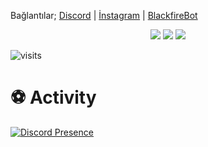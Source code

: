 <!-- <h2>loading...<img src="https://media.giphy.com/media/Q7LHmoFwVP6Yc1swZs/giphy.gif" height="20px"></h2> 
<img width="50%" align="right" src="https://github-readme-stats.vercel.app/api?username=xsoulfire&show_icons=true&hide_title=true&theme=merko">
-->

Bağlantılar;
[Discord](https://https://discord.com/users/385427979066540035) | [İnstagram](https://www.instagram.com/ahmeetrd) | [BlackfireBot](https://www.blackfirebot.net)

<p align="center">
    <img src="https://github-readme-stats.vercel.app/api?username=xsoulfire&show_icons=true&hide_title=true&theme=radical&text_color=FF9DD9&count_private=true&include_all_commits=true" />
    <img src="https://github-readme-stats.vercel.app/api/top-langs/?username=xsoulfire&layout=compact&text_color=FF9DD9&title_color=FF9DD9&bg_color=141321&count_private=true&include_all_commits=true&langs_count=10&hide_title=true" />
    <img src="https://github-profile-trophy.vercel.app/?username=xsoulfire&theme=radical" />
</p>

![visits](https://komarev.com/ghpvc/?username=xsoulfire)

# ⚽ Activity
[![Discord Presence](https://lanyard-profile-readme.vercel.app/api/385427979066540035)](https://discord.com/users/385427979066540035)